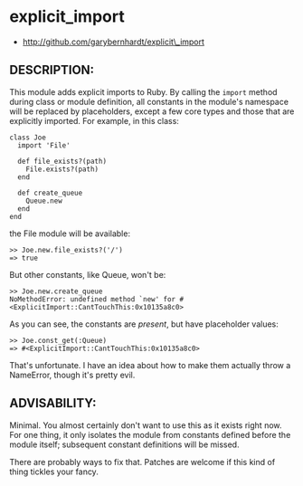# explicit\_import

* http://github.com/garybernhardt/explicit\_import

## DESCRIPTION:

This module adds explicit imports to Ruby. By calling the `import` method during class or module definition, all constants in the module's namespace will be replaced by placeholders, except a few core types and those that are explicitly imported. For example, in this class:

    class Joe
      import 'File'

      def file_exists?(path)
        File.exists?(path)
      end

      def create_queue
        Queue.new
      end
    end

the File module will be available:

    >> Joe.new.file_exists?('/')
    => true

But other constants, like Queue, won't be:

    >> Joe.new.create_queue
    NoMethodError: undefined method `new' for #<ExplicitImport::CantTouchThis:0x10135a8c0>

As you can see, the constants are *present*, but have placeholder values:

    >> Joe.const_get(:Queue)
    => #<ExplicitImport::CantTouchThis:0x10135a8c0>

That's unfortunate. I have an idea about how to make them actually throw a NameError, though it's pretty evil.

## ADVISABILITY:

Minimal. You almost certainly don't want to use this as it exists right now. For one thing, it only isolates the module from constants defined before the module itself; subsequent constant definitions will be missed.

There are probably ways to fix that. Patches are welcome if this kind of thing tickles your fancy.

